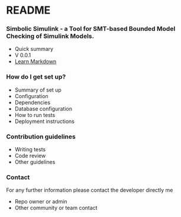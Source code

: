 # README #

### Simbolic Simulink - a Tool for SMT-based Bounded Model Checking of Simulink Models. ###

* Quick summary
* V 0.0.1
* [Learn Markdown](https://bitbucket.org/tutorials/markdowndemo)

### How do I get set up? ###

* Summary of set up
* Configuration
* Dependencies
* Database configuration
* How to run tests
* Deployment instructions

### Contribution guidelines ###

* Writing tests
* Code review
* Other guidelines

### Contact ###

For any further information please contact the developer directly me

* Repo owner or admin
* Other community or team contact